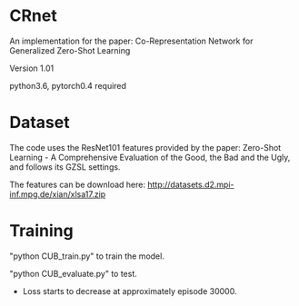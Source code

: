 # CRnet
An implementation for the paper: Co-Representation Network for Generalized Zero-Shot Learning

Version 1.01

python3.6, pytorch0.4 required

# Dataset
The code uses the ResNet101 features provided by the paper: Zero-Shot Learning - A Comprehensive Evaluation of the Good, the Bad and the Ugly, and follows its GZSL settings. 

The features can be download here: http://datasets.d2.mpi-inf.mpg.de/xian/xlsa17.zip

# Training

"python CUB_train.py" to train the model.

"python CUB_evaluate.py" to test.

* Loss starts to decrease at approximately episode 30000.
